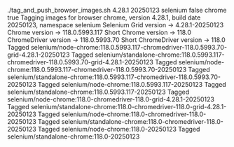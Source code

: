 ./tag_and_push_browser_images.sh 4.28.1 20250123 selenium false chrome true
Tagging images for browser chrome, version 4.28.1, build date 20250123, namespace selenium
Selenium Grid version -> 4.28.1-20250123
Chrome version -> 118.0.5993.117
Short Chrome version -> 118.0
ChromeDriver version -> 118.0.5993.70
Short ChromeDriver version -> 118.0
Tagged selenium/node-chrome:118.0.5993.117-chromedriver-118.0.5993.70-grid-4.28.1-20250123
Tagged selenium/standalone-chrome:118.0.5993.117-chromedriver-118.0.5993.70-grid-4.28.1-20250123
Tagged selenium/node-chrome:118.0.5993.117-chromedriver-118.0.5993.70-20250123
Tagged selenium/standalone-chrome:118.0.5993.117-chromedriver-118.0.5993.70-20250123
Tagged selenium/node-chrome:118.0.5993.117-20250123
Tagged selenium/standalone-chrome:118.0.5993.117-20250123
Tagged selenium/node-chrome:118.0-chromedriver-118.0-grid-4.28.1-20250123
Tagged selenium/standalone-chrome:118.0-chromedriver-118.0-grid-4.28.1-20250123
Tagged selenium/node-chrome:118.0-chromedriver-118.0-20250123
Tagged selenium/standalone-chrome:118.0-chromedriver-118.0-20250123
Tagged selenium/node-chrome:118.0-20250123
Tagged selenium/standalone-chrome:118.0-20250123
